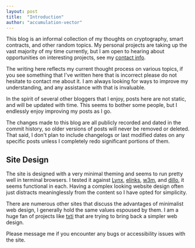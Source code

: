 ```yaml
---
layout: post
title:  "Introduction"
author: "accumulation-vector"
---
```


This blog is an informal collection of my thoughts on cryptography, smart contracts, and other random topics. My personal projects are taking up the vast majority of my time currently, but I am open to hearing about opportunities on interesting projects, see my [contact info](https://accumulationvector.com/contact/).

The writing here reflects my current thought process on various topics, if you see something that I've written here that is incorrect please do not hesitate to contact me about it. I am always looking for ways to improve my understanding, and any assistance with that is invaluable.

In the spirit of several other bloggers that I enjoy, posts here are not static, and will be updated with time. This seems to bother some people, but I endlessly enjoy improving my posts as I go.

The changes made to this blog are all publicly recorded and dated in the commit history, so older versions of posts will never be removed or deleted. That said, I don't plan to include changelogs or last modified dates on any specific posts unless I completely redo significant portions of them.

## Site Design

The site is designed with a very minimal theming and seems to run pretty well in terminal browsers. I tested it against [Lynx](http://lynx.invisible-island.net/), [elinks](http://elinks.or.cz/), [w3m](http://w3m.sourceforge.net/), and  [dillo](https://www.dillo.org/), it seems functional in each. Having a complex looking website design often just distracts meaninglessly from the content so I have opted for simplicity.

There are numerous other sites that discuss the advantages of minimalist web design, I generally hold the same values espoused by them. I am a huge fan of projects like [txti](http://txti.delightcreative.com/about) that are trying to bring back a simpler web design.

Please message me if you encounter any bugs or accessibility issues with the site.
